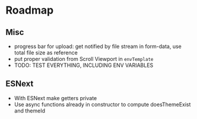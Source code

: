 # Roadmap

## Misc

- progress bar for upload: get notified by file stream in form-data, use total file size as reference
- put proper validation from Scroll Viewport in `envTemplate`
- TODO: TEST EVERYTHING, INCLUDING ENV VARIABLES

## ESNext

- With ESNext make getters private
- Use async functions already in constructor to compute doesThemeExist and themeId